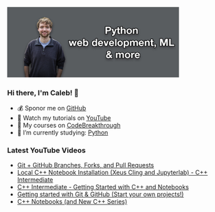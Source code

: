 <img src="github-cover-photo-my-face.jpg" width="400px" />

### Hi there, I'm Caleb! 🍛

- 💰 Sponor me on [GitHub](https://github.com/sponsors/CalebCurry)
- 🎥 Watch my tutorials on [YouTube](https://www.youtube.com/calebthevideomaker2)
- 📗 My courses on [CodeBreakthrough](https://www.codebreakthrough.com)
- 🤔 I’m currently studying: [Python](https://www.youtube.com/watch?v=s3IvdkCq2_c&t=4254s)

### Latest YouTube Videos
<!-- YOUTUBE:START -->
- [Git + GitHub Branches, Forks, and Pull Requests](https://www.youtube.com/watch?v=oa1wXWeH1IQ)
- [Local C++ Notebook Installation (Xeus Cling and Jupyterlab) - C++ Intermediate](https://www.youtube.com/watch?v=VdkfdBm_6W4)
- [C++ Intermediate - Getting Started with C++ and Notebooks](https://www.youtube.com/watch?v=iTL4iyFE_KI)
- [Getting started with Git & GitHub (Start your own projects!)](https://www.youtube.com/watch?v=SExhUmE7OLA)
- [C++  Notebooks (and New C++ Series)](https://www.youtube.com/watch?v=woVSL8-zmac)
<!-- YOUTUBE:END -->
